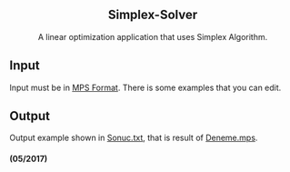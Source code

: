 <p align="center">

  <h2 align="center">Simplex-Solver</h2>

  <p align="center">
    A linear optimization application that uses Simplex Algorithm.
  </p>
</p>

## Input
  Input must be in [MPS Format](https://en.wikipedia.org/wiki/MPS_(format)). There is some examples that you can edit.
## Output
  Output example shown in [Sonuc.txt](https://github.com/halilibrahimyildirim/Simplex-Solver/blob/master/Sonuc.txt), that is result of [Deneme.mps](https://github.com/halilibrahimyildirim/Simplex-Solver/blob/master/Deneme.mps). 
#### (05/2017)
